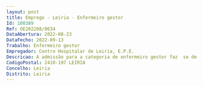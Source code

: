```yaml
--- 
layout: post
title: Emprego - Leiria - Enfermeiro gestor
Id: 100389
Ref: OE202208/0634
DataAbertura: 2022-08-23
DataFecho: 2022-09-13
Trabalho: Enfermeiro gestor
Empregador: Centro Hospitalar de Leiria, E.P.E.
Descricao: A admissão para a categoria de enfermeiro gestor faz  se de entre enfermeiros especialistas, com três anos de exercício de funções na especialidade correspondente à do serviço ou unidade a que respeita o posto de trabalho a ocupar, e preferencialmente habilitados com formação em gestão de serviços de saúde, para as especialidades a concurso
CodigoPostal: 2410-197 LEIRIA
Concelho: Leiria
Distrito: Leiria
--- 
```

